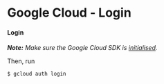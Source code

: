 # Google Cloud - Login


#### Login
___Note:__ Make sure the Google Cloud SDK is [initialised](Install.md)._

Then, run
```bash
$ gcloud auth login
```
